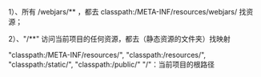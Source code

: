 1）、所有 /webjars/** ，都去 classpath:/META-INF/resources/webjars/ 找资源；

2）、"/**" 访问当前项目的任何资源，都去（静态资源的文件夹）找映射

"classpath:/META-INF/resources/", 
"classpath:/resources/",
"classpath:/static/", 
"classpath:/public/" 
"/"：当前项目的根路径